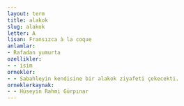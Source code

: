 ```yaml
---
layout: term
title: alakok
slug: alakok
letter: A
lisan: Fransızca à la coque
anlamlar:
- Rafadan yumurta
ozellikler:
- - isim
ornekler:
- - Sabahleyin kendisine bir alakok ziyafeti çekecekti.
orneklerkaynak:
- - Hüseyin Rahmi Gürpınar
---
```

